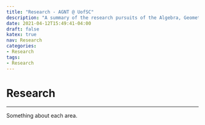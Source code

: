 ```yaml
---
title: "Research - AGNT @ UofSC"
description: "A summary of the research pursuits of the Algebra, Geometry, and Number Theory group at the University of South Carolina."
date: 2021-04-12T15:49:41-04:00
draft: false
katex: true
nav: Research
categories:
- Research 
tags:
- Research 
---
```


# Research 
----

Something about each area. 